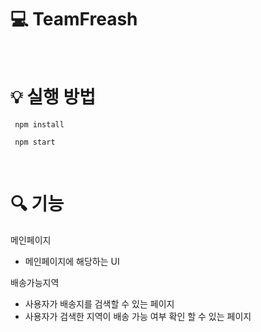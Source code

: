 

# 💻 TeamFreash

<br>

# 💡 실행 방법
```
 npm install

 npm start
```

<br>

#  🔍  기능 
메인페이지
 - 메인페이지에 해당하는 UI  

배송가능지역
 - 사용자가 배송지를 검색할 수 있는 페이지
 - 사용자가 검색한 지역이 배송 가능 여부 확인 할 수 있는 페이지
 